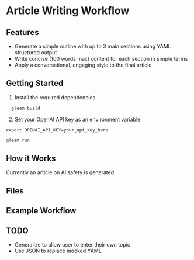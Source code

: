 # Article Writing Workflow

## Features
- Generate a simple outline with up to 3 main sections using YAML structured output
- Write concise (100 words max) content for each section in simple terms
- Apply a conversational, engaging style to the final article

## Getting Started
1. Install the required dependencies
```sh
  gleam build
```
2. Set your OpenAI API key as an environment variable
```
export OPENAI_API_KEY=your_api_key_here
```

```sh
gleam run
```

## How it Works
Currently an article on AI safety is generated. 
## Files

## Example Workflow

## TODO
- Generalize to allow user to enter their own topic
- Use JSON to replace mocked YAML
